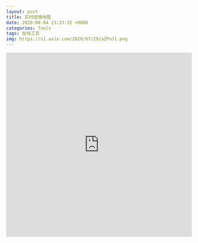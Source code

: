 ```yaml
---
layout: post
title: 实时疫情地图
date: 2020-08-04 13:23:32 +0800
categories: Tools
tags: 在线工具
img: https://s1.ax1x.com/2020/07/29/aZPoJ1.png
---
```

<iframe src="https://www.lovestu.com/api/project/cnmapyinqing/obj.php" height="500" frameborder="no" border="0" width="100%"> </iframe>